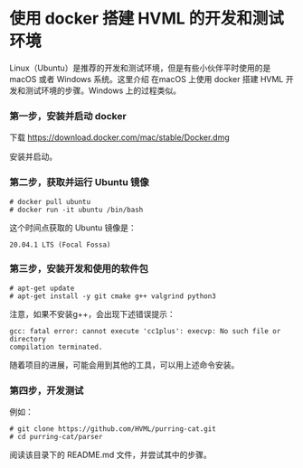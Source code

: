 # 使用 docker 搭建 HVML 的开发和测试环境

Linux（Ubuntu）是推荐的开发和测试环境，但是有些小伙伴平时使用的是 macOS 或者 Windows 系统。这里介绍 在macOS 上使用 docker 搭建 HVML 开发和测试环境的步骤。Windows 上的过程类似。

### 第一步，安装并启动 docker

下载 https://download.docker.com/mac/stable/Docker.dmg

安装并启动。

### 第二步，获取并运行 Ubuntu 镜像

```
# docker pull ubuntu
# docker run -it ubuntu /bin/bash 
```

这个时间点获取的 Ubuntu 镜像是：

```
20.04.1 LTS (Focal Fossa)
```

### 第三步，安装开发和使用的软件包

```
# apt-get update
# apt-get install -y git cmake g++ valgrind python3
```
注意，如果不安装g++，会出现下述错误提示：
```
gcc: fatal error: cannot execute 'cc1plus': execvp: No such file or directory
compilation terminated.
```
随着项目的进展，可能会用到其他的工具，可以用上述命令安装。

### 第四步，开发测试

例如：
```
# git clone https://github.com/HVML/purring-cat.git
# cd purring-cat/parser
```
阅读该目录下的 README.md 文件，并尝试其中的步骤。

